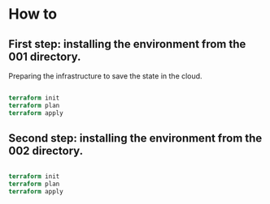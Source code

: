 # How to

## First step: installing the environment from the 001 directory.

Preparing the infrastructure to save the state in the cloud.

```terraform

terraform init
terraform plan
terraform apply

```

## Second step: installing the environment from the 002 directory.

```terraform

terraform init
terraform plan
terraform apply
```
